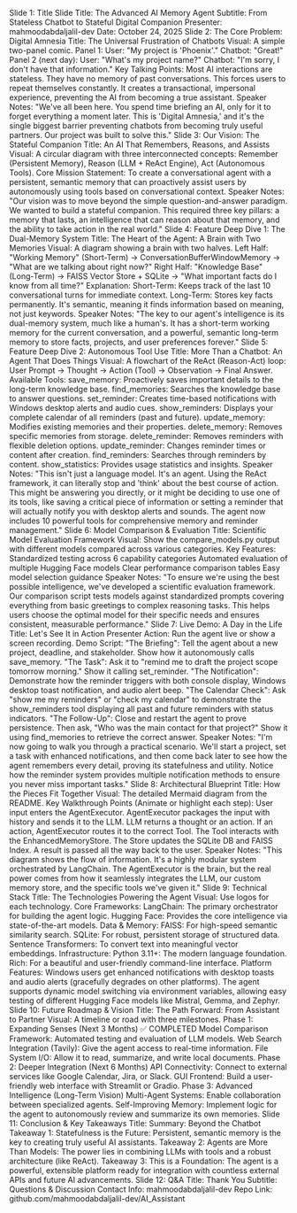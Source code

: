 Slide 1: Title Slide
Title: The Advanced AI Memory Agent
Subtitle: From Stateless Chatbot to Stateful Digital Companion
Presenter: mahmoodabdaljalil-dev
Date: October 24, 2025
Slide 2: The Core Problem: Digital Amnesia
Title: The Universal Frustration of Chatbots
Visual: A simple two-panel comic.
Panel 1: User: "My project is 'Phoenix'." Chatbot: "Great!"
Panel 2 (next day): User: "What's my project name?" Chatbot: "I'm sorry, I don't have that information."
Key Talking Points:
Most AI interactions are stateless. They have no memory of past conversations.
This forces users to repeat themselves constantly.
It creates a transactional, impersonal experience, preventing the AI from becoming a true assistant.
Speaker Notes: "We've all been here. You spend time briefing an AI, only for it to forget everything a moment later. This is 'Digital Amnesia,' and it's the single biggest barrier preventing chatbots from becoming truly useful partners. Our project was built to solve this."
Slide 3: Our Vision: The Stateful Companion
Title: An AI That Remembers, Reasons, and Assists
Visual: A circular diagram with three interconnected concepts: Remember (Persistent Memory), Reason (LLM + ReAct Engine), Act (Autonomous Tools).
Core Mission Statement: To create a conversational agent with a persistent, semantic memory that can proactively assist users by autonomously using tools based on conversational context.
Speaker Notes: "Our vision was to move beyond the simple question-and-answer paradigm. We wanted to build a stateful companion. This required three key pillars: a memory that lasts, an intelligence that can reason about that memory, and the ability to take action in the real world."
Slide 4: Feature Deep Dive 1: The Dual-Memory System
Title: The Heart of the Agent: A Brain with Two Memories
Visual: A diagram showing a brain with two halves.
Left Half: "Working Memory" (Short-Term) -> ConversationBufferWindowMemory -> "What are we talking about right now?"
Right Half: "Knowledge Base" (Long-Term) -> FAISS Vector Store + SQLite -> "What important facts do I know from all time?"
Explanation:
Short-Term: Keeps track of the last 10 conversational turns for immediate context.
Long-Term: Stores key facts permanently. It's semantic, meaning it finds information based on meaning, not just keywords.
Speaker Notes: "The key to our agent's intelligence is its dual-memory system, much like a human's. It has a short-term working memory for the current conversation, and a powerful, semantic long-term memory to store facts, projects, and user preferences forever."
Slide 5: Feature Deep Dive 2: Autonomous Tool Use
Title: More Than a Chatbot: An Agent That Does Things
Visual: A flowchart of the ReAct (Reason-Act) loop: User Prompt -> Thought -> Action (Tool) -> Observation -> Final Answer.
Available Tools:
save_memory: Proactively saves important details to the long-term knowledge base.
find_memories: Searches the knowledge base to answer questions.
set_reminder: Creates time-based notifications with Windows desktop alerts and audio cues.
show_reminders: Displays your complete calendar of all reminders (past and future).
update_memory: Modifies existing memories and their properties.
delete_memory: Removes specific memories from storage.
delete_reminder: Removes reminders with flexible deletion options.
update_reminder: Changes reminder times or content after creation.
find_reminders: Searches through reminders by content.
show_statistics: Provides usage statistics and insights.
Speaker Notes: "This isn't just a language model. It's an agent. Using the ReAct framework, it can literally stop and 'think' about the best course of action. This might be answering you directly, or it might be deciding to use one of its tools, like saving a critical piece of information or setting a reminder that will actually notify you with desktop alerts and sounds. The agent now includes 10 powerful tools for comprehensive memory and reminder management."
Slide 6: Model Comparison & Evaluation
Title: Scientific Model Evaluation Framework
Visual: Show the compare_models.py output with different models compared across various categories.
Key Features:
Standardized testing across 6 capability categories
Automated evaluation of multiple Hugging Face models
Clear performance comparison tables
Easy model selection guidance
Speaker Notes: "To ensure we're using the best possible intelligence, we've developed a scientific evaluation framework. Our comparison script tests models against standardized prompts covering everything from basic greetings to complex reasoning tasks. This helps users choose the optimal model for their specific needs and ensures consistent, measurable performance."
Slide 7: Live Demo: A Day in the Life
Title: Let's See It in Action
Presenter Action: Run the agent live or show a screen recording.
Demo Script:
"The Briefing": Tell the agent about a new project, deadline, and stakeholder. Show how it autonomously calls save_memory.
"The Task": Ask it to "remind me to draft the project scope tomorrow morning." Show it calling set_reminder.
"The Notification": Demonstrate how the reminder triggers with both console display, Windows desktop toast notification, and audio alert beep.
"The Calendar Check": Ask "show me my reminders" or "check my calendar" to demonstrate the show_reminders tool displaying all past and future reminders with status indicators.
"The Follow-Up": Close and restart the agent to prove persistence. Then ask, "Who was the main contact for that project?" Show it using find_memories to retrieve the correct answer.
Speaker Notes: "I'm now going to walk you through a practical scenario. We'll start a project, set a task with enhanced notifications, and then come back later to see how the agent remembers every detail, proving its statefulness and utility. Notice how the reminder system provides multiple notification methods to ensure you never miss important tasks."
Slide 8: Architectural Blueprint
Title: How the Pieces Fit Together
Visual: The detailed Mermaid diagram from the README.
Key Walkthrough Points (Animate or highlight each step):
User input enters the AgentExecutor.
AgentExecutor packages the input with history and sends it to the LLM.
LLM returns a thought or an action.
If an action, AgentExecutor routes it to the correct Tool.
The Tool interacts with the EnhancedMemoryStore.
The Store updates the SQLite DB and FAISS Index.
A result is passed all the way back to the user.
Speaker Notes: "This diagram shows the flow of information. It's a highly modular system orchestrated by LangChain. The AgentExecutor is the brain, but the real power comes from how it seamlessly integrates the LLM, our custom memory store, and the specific tools we've given it."
Slide 9: Technical Stack
Title: The Technologies Powering the Agent
Visual: Use logos for each technology.
Core Frameworks:
LangChain: The primary orchestrator for building the agent logic.
Hugging Face: Provides the core intelligence via state-of-the-art models.
Data & Memory:
FAISS: For high-speed semantic similarity search.
SQLite: For robust, persistent storage of structured data.
Sentence Transformers: To convert text into meaningful vector embeddings.
Infrastructure:
Python 3.11+: The modern language foundation.
Rich: For a beautiful and user-friendly command-line interface.
Platform Features: Windows users get enhanced notifications with desktop toasts and audio alerts (gracefully degrades on other platforms). The agent supports dynamic model switching via environment variables, allowing easy testing of different Hugging Face models like Mistral, Gemma, and Zephyr.
Slide 10: Future Roadmap & Vision
Title: The Path Forward: From Assistant to Partner
Visual: A timeline or road with three milestones.
Phase 1: Expanding Senses (Next 3 Months) ✅ COMPLETED
Model Comparison Framework: Automated testing and evaluation of LLM models.
Web Search Integration (Tavily): Give the agent access to real-time information.
File System I/O: Allow it to read, summarize, and write local documents.
Phase 2: Deeper Integration (Next 6 Months)
API Connectivity: Connect to external services like Google Calendar, Jira, or Slack.
GUI Frontend: Build a user-friendly web interface with Streamlit or Gradio.
Phase 3: Advanced Intelligence (Long-Term Vision)
Multi-Agent Systems: Enable collaboration between specialized agents.
Self-Improving Memory: Implement logic for the agent to autonomously review and summarize its own memories.
Slide 11: Conclusion & Key Takeaways
Title: Summary: Beyond the Chatbot
Takeaway 1: Statefulness is the Future: Persistent, semantic memory is the key to creating truly useful AI assistants.
Takeaway 2: Agents are More Than Models: The power lies in combining LLMs with tools and a robust architecture (like ReAct).
Takeaway 3: This is a Foundation: The agent is a powerful, extensible platform ready for integration with countless external APIs and future AI advancements.
Slide 12: Q&A
Title: Thank You
Subtitle: Questions & Discussion
Contact Info: mahmoodabdaljalil-dev
Repo Link: github.com/mahmoodabdaljalil-dev/AI_Assistant
